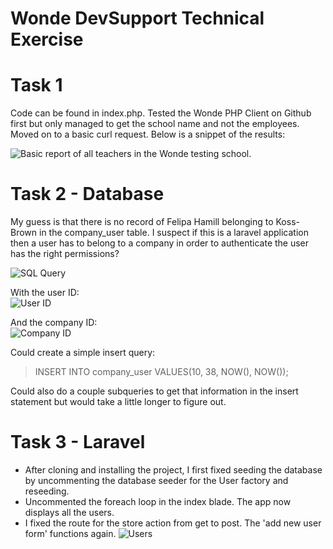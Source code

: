 # Wonde DevSupport Technical Exercise

# Task 1
Code can be found in index.php.
Tested the Wonde PHP Client on Github first but only managed to get the school name and not the employees. Moved on to a basic curl request. Below is a snippet of the results:

![Basic report of all teachers in the Wonde testing school.](https://gyazo.com/082170d82307ee1ba97a6cceb71318af.png)

# Task 2 - Database
My guess is that there is no record of Felipa Hamill belonging to Koss-Brown in the company_user table. I suspect if this is a laravel application then a user has to belong to a company in order to authenticate the user has the right permissions?

![SQL Query](https://gyazo.com/5d0fac37dff1b0917913c7dd0b1c1243.png)

With the user ID:<br />
![User ID](https://gyazo.com/6eefe9248b8f50390801007ba4c96804.png)

And the company ID:<br />
![Company ID](https://gyazo.com/a54f78f5bfbf0c73d6075ef8f6bce643.png)

Could create a simple insert query:
> INSERT INTO company_user VALUES(10, 38, NOW(), NOW());

Could also do a couple subqueries to get that information in the insert statement but would take a little longer to figure out.

# Task 3 - Laravel
- After cloning and installing the project, I first fixed seeding the database by uncommenting the database seeder for the User factory and reseeding.
- Uncommented the foreach loop in the index blade. The app now displays all the users.
- I fixed the route for the store action from get to post. The 'add new user form' functions again.
![Users](https://gyazo.com/9ab9f12f666e74a1547a09c1092c83ef.png)